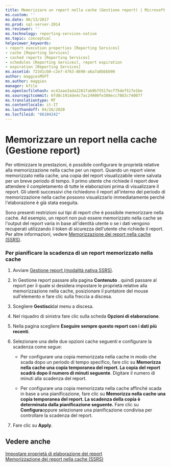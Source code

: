 ```yaml
---
title: Memorizzare un report nella cache (Gestione report) | Microsoft Docs
ms.custom: ''
ms.date: 06/13/2017
ms.prod: sql-server-2014
ms.reviewer: ''
ms.technology: reporting-services-native
ms.topic: conceptual
helpviewer_keywords:
- report execution properties [Reporting Services]
- cache [Reporting Services]
- cached reports [Reporting Services]
- schedules [Reporting Services], report expiration
- expiration [Reporting Services]
ms.assetid: 723d1cb0-c2e7-4763-8690-a6a7a8bbbb90
author: maggiesMSFT
ms.author: maggies
manager: kfile
ms.openlocfilehash: ec41aae3ada2281fab9b75517ecf75def517e1be
ms.sourcegitcommit: 6fd8c1914de4c7ac24900fe388ecc7883c740077
ms.translationtype: MT
ms.contentlocale: it-IT
ms.lasthandoff: 04/26/2020
ms.locfileid: "66104242"
---
```

# <a name="cache-a-report-report-manager"></a>Memorizzare un report nella cache (Gestione report)
  Per ottimizzare le prestazioni, è possibile configurare le proprietà relative alla memorizzazione nella cache per un report. Quando un report viene memorizzato nella cache, una copia del report visualizzabile viene salvata per un breve periodo di tempo. Il primo utente che richiede il report deve attendere il completamento di tutte le elaborazioni prima di visualizzare il report. Gli utenti successivi che richiedono il report all'interno del periodo di memorizzazione nella cache possono visualizzarlo immediatamente perché l'elaborazione è già stata eseguita.  
  
 Sono presenti restrizioni sui tipi di report che è possibile memorizzare nella cache. Ad esempio, un report non può essere memorizzato nella cache se l'output del report varia in base all'identità utente o se i dati vengono recuperati utilizzando il token di sicurezza dell'utente che richiede il report. Per altre informazioni, vedere [Memorizzazione dei report nella cache &#40;SSRS&#41;](caching-reports-ssrs.md).  
  
### <a name="to-schedule-the-expiration-of-a-cached-report"></a>Per pianificare la scadenza di un report memorizzato nella cache  
  
1.  Avviare [Gestione report &#40;modalità nativa SSRS&#41;](../report-manager-ssrs-native-mode.md).  
  
2.  In Gestione report passare alla pagina **Contenuto** . quindi passare al report per il quale si desidera impostare le proprietà relative alla memorizzazione nella cache, posizionare il puntatore del mouse sull'elemento e fare clic sulla freccia a discesa.  
  
3.  Scegliere **Gestisci**dal menu a discesa.  
  
4.  Nel riquadro di sinistra fare clic sulla scheda **Opzioni di elaborazione**.  
  
5.  Nella pagina scegliere **Eseguire sempre questo report con i dati più recenti**.  
  
6.  Selezionare una delle due opzioni cache seguenti e configurare la scadenza come segue:  
  
    -   Per configurare una copia memorizzata nella cache in modo che scada dopo un periodo di tempo specifico, fare clic su **Memorizza nella cache una copia temporanea del report. La copia del report scadrà dopo il numero di minuti seguente**. Digitare il numero di minuti alla scadenza del report.  
  
    -   Per configurare una copia memorizzata nella cache affinché scada in base a una pianificazione, fare clic su **Memorizza nella cache una copia temporanea del report. La scadenza della copia è determinata dalla pianificazione seguente.** Fare clic su **Configura**oppure selezionare una pianificazione condivisa per controllare la scadenza del report.  
  
7.  Fare clic su **Apply**.  
  
## <a name="see-also"></a>Vedere anche  
 [Impostare proprietà di elaborazione dei report](set-report-processing-properties.md)   
 [Memorizzazione dei report nella cache &#40;SSRS&#41;](caching-reports-ssrs.md)  
  
  
